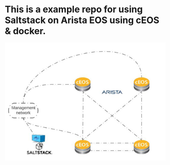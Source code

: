 # This is a example repo for using Saltstack on Arista EOS using cEOS & docker.  

![Lab topology](images/index.jpg?raw=true)